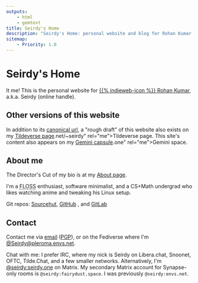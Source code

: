 ```yaml
---
outputs:
    - html
    - gemtext
title: Seirdy's Home
description: "Seirdy's Home: personal website and blog for Rohan Kumar, A.K.A. Seirdy. I write about and develop software to promote user autonomy."
sitemap:
    - Priority: 1.0
---
```

<div itemprop="author" itemscope itemtype="https://schema.org/Person" class="p-author autho h-card vcard">

Seirdy's Home
=============

It me! This is the personal website for <a itemprop="url" href="https://seirdy.one" rel="author home canonical" class="u-url url"> {{% indieweb-icon %}} <span itemprop="name" class="p-name fn n"> <span itemprop="givenName" class="p-given-name given-name">Rohan</span> <span itemprop="familyName" class="p-family-name family-name">Kumar</span></span></a>, a.k.a. <span itemprop="alternateName nickname" class="p-nickname nickname">Seirdy</span> (online handle).

Other versions of this website
------------------------------

In addition to its [canonical url](https://seirdy.one "{rel='me canonical author' class='u-url'}"), a "rough draft" of this website also exists on my [Tildeverse page](https://envs.net/~seirdy "{itemprop='sameAs' class='u-url' rel='me'}").net/~seirdy" rel="me">Tildeverse page</a>. This site's content also appears on my [Gemini capsule](gemini://seirdy.one "{itemprop='sameAs' class='u-syndication' rel='me'}").one" rel="me">Gemini space</a>.

About me
--------

The Director's Cut of my bio is at my [About page](/about.html).

<p class="p-note">
I'm a <abbr title="Free, Libre, and Open-Source">FLOSS</abbr> enthusiast, software minimalist, and a CS+Math undergrad who likes watching anime and tweaking his Linux setup.
</p>

Git repos: [Sourcehut](https://sr.ht/~seirdy "{rel='me'}"), [GitHub](https://github.com/Seirdy "{rel='me'}") , and [GitLab](https://gitlab.com/Seirdy "{rel='me'}")

Contact
-------

Contact me via [email](mailto:seirdy@seirdy.one "{class='u-email' itemprop='email' rel='me'}") ([PGP](./publickey.asc "{rel='pgpkey authn' type='application/pgp-keys' class='u-key'}")), or on the Fediverse where I'm [@Seirdy@pleroma.envs.net](https://pleroma.envs.net/seirdy "{rel='me' itemprop='sameAs' class='u-url'}").

Chat with me: I prefer IRC, where my nick is Seirdy on Libera.chat, Snoonet, OFTC, Tilde.Chat, and a few smaller networks. Alternatively, I'm [@seirdy:seirdy.one](https://matrix.to/#/@seirdy:seirdy.one "{class='u-url' rel='me'}") on Matrix. My secondary Matrix account for Synapse-only rooms is `@seirdy:fairydust.space`. I was previously `@seirdy:envs.net`.

</div>

